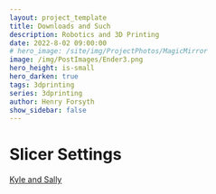 ```yaml
---
layout: project_template
title: Downloads and Such
description: Robotics and 3D Printing
date: 2022-8-02 09:00:00
# hero_image: /site/img/ProjectPhotos/MagicMirror
image: /img/PostImages/Ender3.png
hero_height: is-small
hero_darken: true
tags: 3dprinting
series: 3dprinting
author: Henry Forsyth
show_sidebar: false
---
```


# Slicer Settings

[Kyle and Sally][1]

[1]: https://forsythcreations.com/downloads/Kyle-Slicer-Profile-PLA.curaprofile
